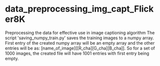 # data_preprocessing_img_capt_Flicker8K
Preprocessing the data for effective use in image captioning algorithm
The script 'saving_numpy_train.py' saves the training images to a numpy array. First entry of the created numpy array will be an empty array and the other entries will be as: [name_of_image][[R_cha][G_cha][B_cha]]. So for a set of 1000 images, the created file will have 1001 entries with first entry being empty.

